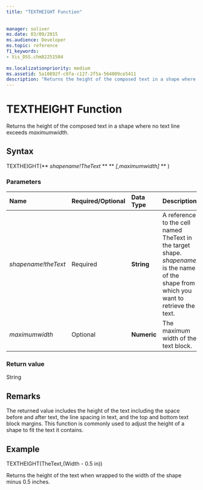 ```yaml
---
title: "TEXTHEIGHT Function"
 
 
manager: soliver
ms.date: 03/09/2015
ms.audience: Developer
ms.topic: reference
f1_keywords:
- Vis_DSS.chm82251504
 
ms.localizationpriority: medium
ms.assetid: 5a10892f-c8fa-c127-2f5a-564009ce5411
description: "Returns the height of the composed text in a shape where no text line exceeds maximumwidth."
---
```


# TEXTHEIGHT Function

Returns the height of the composed text in a shape where no text line exceeds  _maximumwidth_. 
  
## Syntax

TEXTHEIGHT(** *shapename!TheText* ** ** *[,maximumwidth]* ** ) 
  
### Parameters

|**Name**|**Required/Optional**|**Data Type**|**Description**|
|:-----|:-----|:-----|:-----|
| _shapename!theText_ <br/> |Required  <br/> |**String** <br/> |A reference to the cell named TheText in the target shape.  _shapename!_ is the name of the shape from which you want to retrieve the text. |
| _maximumwidth_ <br/> |Optional  <br/> |**Numeric** <br/> |The maximum width of the text block. |
   
### Return value

String
  
## Remarks

The returned value includes the height of the text including the space before and after text, the line spacing in text, and the top and bottom text block margins. This function is commonly used to adjust the height of a shape to fit the text it contains.
  
## Example

TEXTHEIGHT(TheText,(Width - 0.5 in)) 
  
Returns the height of the text when wrapped to the width of the shape minus 0.5 inches. 
  

